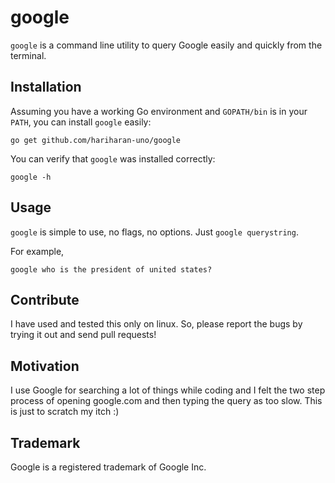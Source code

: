 # google

`google` is a command line utility to query Google easily and quickly from the terminal.

## Installation

Assuming you have a working Go environment and `GOPATH/bin` is in your `PATH`, you can install `google` easily: 

~~~ shell
go get github.com/hariharan-uno/google
~~~

You can verify that `google` was installed correctly:

~~~ shell
google -h
~~~

## Usage 

`google` is simple to use, no flags, no options. Just `google querystring`. 

For example,

~~~ shell
google who is the president of united states?
~~~

## Contribute

I have used and tested this only on linux. So, please report the bugs by trying it out and send pull requests!

## Motivation

I use Google for searching a lot of things while coding and I felt the two step process of opening google.com and then typing the query as too slow. This is just to scratch my itch :)

## Trademark

Google is a registered trademark of Google Inc.